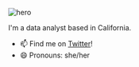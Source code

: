 ![hero](https://raw.githubusercontent.com/d-alvear/d-alvear/master/images/hero-2.png)

I'm a data analyst based in California.
- 📫 Find me on [Twitter](https://twitter.com/data_deandra)!
- 😄 Pronouns: she/her
